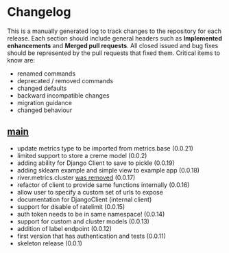 # Changelog

This is a manually generated log to track changes to the repository for each release.
Each section should include general headers such as **Implemented enhancements**
and **Merged pull requests**. All closed issued and bug fixes should be
represented by the pull requests that fixed them.
Critical items to know are:

 - renamed commands
 - deprecated / removed commands
 - changed defaults
 - backward incompatible changes
 - migration guidance
 - changed behaviour

## [main](https://github.com/vsoch/django-river-ml/tree/main)
 - update metrics type to be imported from metrics.base (0.0.21)
 - limited support to store a creme model (0.0.2)
 - adding ability for Django Client to save to pickle (0.0.19)
 - adding sklearn example and simple view to example app (0.0.18)
 - river.metrics.cluster [was removed](https://github.com/online-ml/river/commit/68aa41c32543a77f5aa53895c0c894e63f9ca712) (0.0.17)
 - refactor of client to provide same functions internally (0.0.16)
  - allow user to specify a custom set of urls to expose
  - documentation for DjangoClient (internal client)
 - support for disable of ratelimit (0.0.15)
 - auth token needs to be in same namespace! (0.0.14)
 - support for custom and cluster models (0.0.13)
 - addition of label endpoint (0.0.12)
 - first version that has authentication and tests (0.0.11)
 - skeleton release  (0.0.1)
